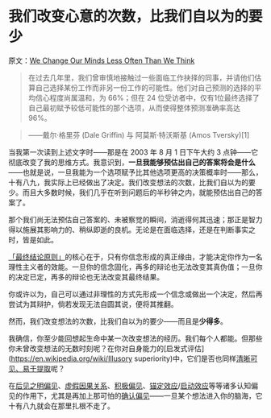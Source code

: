 # 我们改变心意的次数，比我们自以为的要少

原文：[We Change Our Minds Less Often Than We Think](https://www.readthesequences.com/We-Change-Our-Minds-Less-Often-Than-We-Think)

> 在过去几年里，我们曾审慎地接触过一些面临工作抉择的同事，并请他们估算自己选择某份工作而非另一份工作的可能性。他们对自己预测的选择的平均信心程度尚属温和，为 66%；但在 24 位受访者中，仅有1位最终选择了自己最初赋予较低可能性的那个选项，从而使得整体预测准确率高达 96%。

>

> ——戴尔·格里芬 (Dale Griffin) 与 阿莫斯·特沃斯基 (Amos Tversky)[1]

当我第一次读到上述文字时——那是在 2003 年 8 月 1 日下午大约 3 点钟——它彻底改变了我的思维方式。我意识到，**一旦我能够预估出自己的答案将会是什么**——也就是说，一旦我能为一个选项赋予比其他选项更高的决策概率时——那么，十有八九，我实际上已经做出了决定。我们改变想法的次数，比我们自以为的要少。而且大多数时候，我们几乎在听到问题后的半秒钟之内，就能预估出自己的答案了。

那个我们尚无法预估自己答案的、未被察觉的瞬间，消逝得何其迅速；那正是智力得以施展其影响力的、稍纵即逝的良机。无论是在面临选择，还是在判断事实之时，皆是如此。

[「最终结论原则」](https://www.readthesequences.com/The-Bottom-Line)的核心在于，只有你信念形成的真正缘由，才能决定你作为一名理性主义者的效能。一旦你的信念固化，再多的辩论也无法改变其真伪值；一旦你的决定已定，再多的辩论也无法改变其最终结果。

你或许以为，自己可以通过非理性的方式先形成一个信念或做出一个决定，然后再尝试为其辩护，倘若发现无法自圆其说，便将其推翻。

然而，我们改变想法的次数，比我们自以为的要少——而且是**少得多**。

我确信，你至少能回想起生命中某一次改变想法的经历。我们每个人都能。但那些你未曾改变想法的无数时刻呢？在你对自身能力的[启发式评估](https://en.wikipedia.org/wiki/Illusory superiority)中，它们是否也同样[清晰可见、易于提取](https://www.readthesequences.com/Availability)呢？

在[后见之明偏见](https://www.greaterwrong.com/lw/il/hindsight_bias/)、[虚假因果关系](https://www.readthesequences.com/Fake-Causality)、[积极偏见](https://www.readthesequences.com/Positive-Bias-Look-Into-The-Dark)、[锚定效应](https://www.readthesequences.com/Anchoring-And-Adjustment)/[启动效应](https://www.readthesequences.com/Priming-And-Contamination)等等诸多认知偏见的作用下，尤其是再加上那可怕的[确认偏见](https://www.readthesequences.com/Knowing-About-Biases-Can-Hurt-People)——一旦某个想法进入你的脑海，它十有八九就会在那里扎根不走了。